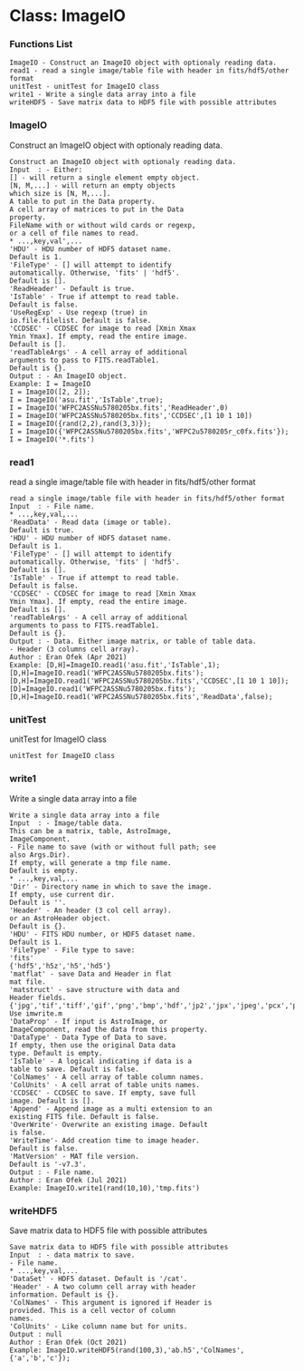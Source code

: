 # Class: ImageIO



    
      
      
      

### Functions List

    ImageIO - Construct an ImageIO object with optionaly reading data.
    read1 - read a single image/table file with header in fits/hdf5/other format
    unitTest - unitTest for ImageIO class
    write1 - Write a single data array into a file
    writeHDF5 - Save matrix data to HDF5 file with possible attributes

### ImageIO

Construct an ImageIO object with optionaly reading data.


    
    Construct an ImageIO object with optionaly reading data.  
    Input  : - Either:  
    [] - will return a single element empty object.  
    [N, M,...] - will return an empty objects  
    which size is [N, M,...].  
    A table to put in the Data property.  
    A cell array of matrices to put in the Data  
    property.  
    FileName with or without wild cards or regexp,  
    or a cell of file names to read.  
    * ...,key,val',...  
    'HDU' - HDU number of HDF5 dataset name.  
    Default is 1.  
    'FileType' - [] will attempt to identify  
    automatically. Otherwise, 'fits' | 'hdf5'.  
    Default is [].  
    'ReadHeader' - Default is true.  
    'IsTable' - True if attempt to read table.  
    Default is false.  
    'UseRegExp' - Use regexp (true) in  
    io.file.filelist. Default is false.  
    'CCDSEC' - CCDSEC for image to read [Xmin Xmax  
    Ymin Ymax]. If empty, read the entire image.  
    Default is [].  
    'readTableArgs' - A cell array of additional  
    arguments to pass to FITS.readTable1.  
    Default is {}.  
    Output : - An ImageIO object.  
    Example: I = ImageIO  
    I = ImageIO([2, 2]);  
    I = ImageIO('asu.fit','IsTable',true);  
    I = ImageIO('WFPC2ASSNu5780205bx.fits','ReadHeader',0)  
    I = ImageIO('WFPC2ASSNu5780205bx.fits','CCDSEC',[1 10 1 10])  
    I = ImageIO({rand(2,2),rand(3,3)});  
    I = ImageIO({'WFPC2ASSNu5780205bx.fits','WFPC2u5780205r_c0fx.fits'});  
    I = ImageIO('*.fits')  
      


### read1

read a single image/table file with header in fits/hdf5/other format


    
    read a single image/table file with header in fits/hdf5/other format  
    Input  : - File name.  
    * ...,key,val,...  
    'ReadData' - Read data (image or table).  
    Default is true.  
    'HDU' - HDU number of HDF5 dataset name.  
    Default is 1.  
    'FileType' - [] will attempt to identify  
    automatically. Otherwise, 'fits' | 'hdf5'.  
    Default is [].  
    'IsTable' - True if attempt to read table.  
    Default is false.  
    'CCDSEC' - CCDSEC for image to read [Xmin Xmax  
    Ymin Ymax]. If empty, read the entire image.  
    Default is [].  
    'readTableArgs' - A cell array of additional  
    arguments to pass to FITS.readTable1.  
    Default is {}.  
    Output : - Data. Either image matrix, or table of table data.  
    - Header (3 columns cell array).  
    Author : Eran Ofek (Apr 2021)  
    Example: [D,H]=ImageIO.read1('asu.fit','IsTable',1);  
    [D,H]=ImageIO.read1('WFPC2ASSNu5780205bx.fits');  
    [D,H]=ImageIO.read1('WFPC2ASSNu5780205bx.fits','CCDSEC',[1 10 1 10]);  
    [D]=ImageIO.read1('WFPC2ASSNu5780205bx.fits');  
    [D,H]=ImageIO.read1('WFPC2ASSNu5780205bx.fits','ReadData',false);  
      


### unitTest

unitTest for ImageIO class


    
    unitTest for ImageIO class  


### write1

Write a single data array into a file


    
    Write a single data array into a file  
    Input  : - Image/table data.  
    This can be a matrix, table, AstroImage,  
    ImageComponent.  
    - File name to save (with or without full path; see  
    also Args.Dir).  
    If empty, will generate a tmp file name.  
    Default is empty.  
    * ...,key,val,...  
    'Dir' - Directory name in which to save the image.  
    If empty, use current dir.  
    Default is ''.  
    'Header' - An header (3 col cell array).  
    or an AstroHeader object.  
    Default is {}.  
    'HDU' - FITS HDU number, or HDF5 dataset name.  
    Default is 1.  
    'FileType' - File type to save:  
    'fits'  
    {'hdf5','h5z','h5','hd5'}  
    'matflat' - save Data and Header in flat  
    mat file.  
    'matstruct' - save structure with data and  
    Header fields.  
    {'jpg','tif','tiff','gif','png','bmp','hdf','jp2','jpx','jpeg','pcx','pgm'}  
    Use imwrite.m  
    'DataProp' - If input is AstroImage, or  
    ImageComponent, read the data from this property.  
    'DataType' - Data Type of Data to save.  
    If empty, then use the original Data data  
    type. Default is empty.  
    'IsTable' - A logical indicating if data is a  
    table to save. Default is false.  
    'ColNames' - A cell array of table column names.  
    'ColUnits' - A cell arrat of table units names.  
    'CCDSEC' - CCDSEC to save. If empty, save full  
    image. Default is [].  
    'Append' - Append image as a multi extension to an  
    existing FITS file. Default is false.  
    'OverWrite'- Overwrite an existing image. Default  
    is false.  
    'WriteTime'- Add creation time to image header.  
    Default is false.  
    'MatVersion' - MAT file version.  
    Default is '-v7.3'.  
    Output : - File name.  
    Author : Eran Ofek (Jul 2021)  
    Example: ImageIO.write1(rand(10,10),'tmp.fits')  
      


### writeHDF5

Save matrix data to HDF5 file with possible attributes


    
    Save matrix data to HDF5 file with possible attributes  
    Input  : - data matrix to save.  
    - File name.  
    * ...,key,val,...  
    'DataSet' - HDF5 dataset. Default is '/cat'.  
    'Header' - A two column cell array with header  
    information. Default is {}.  
    'ColNames' - This argument is ignored if Header is  
    provided. This is a cell vector of column  
    names.  
    'ColUnits' - Like column name but for units.  
    Output : null  
    Author : Eran Ofek (Oct 2021)  
    Example: ImageIO.writeHDF5(rand(100,3),'ab.h5','ColNames',{'a','b','c'});  
      



